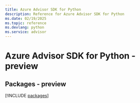 ```yaml
---
title: Azure Advisor SDK for Python
description: Reference for Azure Advisor SDK for Python
ms.date: 02/19/2025
ms.topic: reference
ms.devlang: python
ms.service: advisor
---
```

# Azure Advisor SDK for Python - preview
## Packages - preview
[!INCLUDE [packages](advisor-index.md)]